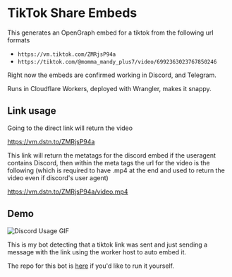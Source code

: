 # TikTok Share Embeds

This generates an OpenGraph embed for a tiktok from the following url formats

- `https://vm.tiktok.com/ZMRjsP94a`
- `https://tiktok.com/@momma_mandy_plus7/video/6992363023767850246`

Right now the embeds are confirmed working in Discord, and Telegram.

Runs in Cloudflare Workers, deployed with Wrangler, makes it snappy.

## Link usage

Going to the direct link will return the video

<https://vm.dstn.to/ZMRjsP94a>

This link will return the metatags for the discord embed if the useragent contains Discord, then within the meta tags the url for the video is the following (which is required to have .mp4 at the end and used to return the video even if discord's user agent)

<https://vm.dstn.to/ZMRjsP94a/video.mp4>

## Demo

![Discord Usage GIF](https://files.dstn.to/2c0f5c0bec98589e.gif)

This is my bot detecting that a tiktok link was sent and just sending a message with the link using the worker host to auto embed it.

The repo for this bot is [here](https://dstn.to/tt-discord-embeds) if you'd like to run it yourself.
